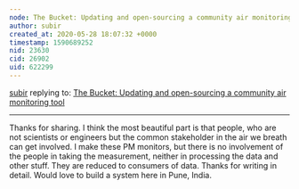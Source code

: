 ```yaml
---
node: The Bucket: Updating and open-sourcing a community air monitoring tool
author: subir
created_at: 2020-05-28 18:07:32 +0000
timestamp: 1590689252
nid: 23630
cid: 26902
uid: 622299
---
```




[subir](../profile/subir) replying to: [The Bucket: Updating and open-sourcing a community air monitoring tool](../notes/Shannon/05-14-2020/the-bucket-updating-and-open-sourcing-a-community-air-monitoring-tool)

----
Thanks for sharing. I think the most beautiful part is that people, who are not scientists or engineers but the common stakeholder in the air we breath can get involved. I make these PM monitors, but there is no involvement of the people in taking the measurement, neither in processing the data and other stuff. They are reduced to consumers of data. Thanks for writing in detail. Would love to build a system here in Pune, India.
